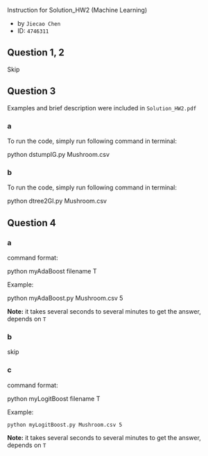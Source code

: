 Instruction for Solution_HW2 (Machine Learning) 
- by `Jiecao Chen`
- ID: `4746311`

## Question 1, 2
Skip

## Question 3
Examples and brief description were included in `Solution_HW2.pdf`
### a
To run the code, simply run following command in terminal:

   python dstumpIG.py Mushroom.csv 

### b
To run the code, simply run following command in terminal:

   python dtree2GI.py Mushroom.csv 

## Question 4
### a
command format:

   python myAdaBoost filename T

Example:

   python myAdaBoost.py Mushroom.csv 5

**Note:** it takes several seconds to several minutes to get
the answer, depends on `T`    
### b
skip

### c
command format:


   python myLogitBoost filename T

Example:
	
	python myLogitBoost.py Mushroom.csv 5
**Note:** it takes several seconds to several minutes to get
the answer, depends on `T`    
